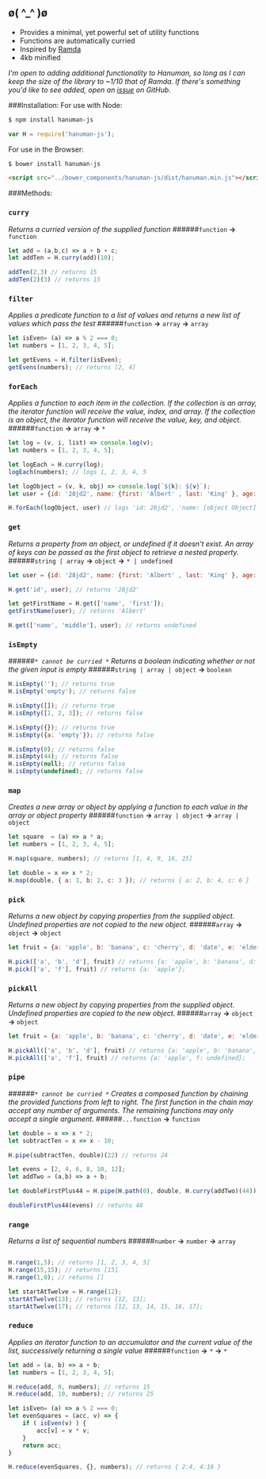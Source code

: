 ø( &#94;_&#94; )ø
-----------------

 - Provides a minimal, yet powerful set of utility functions
 - Functions are automatically curried
 - Inspired by [Ramda](http://ramdajs.com/)
 - 4kb minified

*I'm open to adding additional functionality to Hanuman, so long as I can keep the size of the library to ~1/10 that of Ramda. If there's something you'd like to see added, open an [issue](https://github.com/adrice727/hanuman/issues) on GitHub.*


###Installation:
For use with Node:

```bash
$ npm install hanuman-js
```

```javascript
var H = require('hanuman-js');
```
For use in the Browser:

```bash
$ bower install hanuman-js
```
```html
<script src="../bower_components/hanuman-js/dist/hanuman.min.js"></script>
```

###Methods:
### `curry`

*Returns a curried version of the supplied function*
######`function`  **&rarr;**  `function`
```javascript
let add = (a,b,c) => a + b + c;
let addTen = H.curry(add)(10);

addTen(2,3) // returns 15
addTen(2)(3) // returns 15
```

### `filter`
*Applies a predicate function to a list of values and returns a new list of values which pass the test*
######`function`  **&rarr;**  `array`    **&rarr;**  `array`
```javascript
let isEven= (a) => a % 2 === 0;
let numbers = [1, 2, 3, 4, 5];

let getEvens = H.filter(isEven);
getEvens(numbers); // returns [2, 4]
```

### `forEach`

*Applies a function to each item in the collection.  If the collection is an array, the  iterator function will receive the value, index, and array.  If the collection is an object, the iterator function will receive the value, key, and object.*
######`function`  **&rarr;**  `array`    **&rarr;**  `*`
```javascript
let log = (v, i, list) => console.log(v);
let numbers = [1, 2, 3, 4, 5];

let logEach = H.curry(log);
logEach(numbers); // logs 1, 2, 3, 4, 5

let logObject = (v, k, obj) => console.log(`${k}: ${v}`);
let user = {id: '28jd2', name: {first: 'Albert' , last: 'King' }, age: 55};

H.forEach(logObject, user) // logs 'id: 28jd2', 'name: [object Object]', 'age: 55'

```
### `get`
*Returns a property from an object, or undefined if it doesn't exist.  An array of keys can be passed as the first object to retrieve a nested property.*
######`string | array`  **&rarr;**  `object`    **&rarr;**  `* | undefined`
```javascript
let user = {id: '28jd2', name: {first: 'Albert' , last: 'King' }, age: 55};

H.get('id', user); // returns '28jd2'

let getFirstName = H.get(['name', 'first']);
getFirstName(user); // returns 'Albert'

H.get(['name', 'middle'], user); // returns undefined
```

### `isEmpty`
######*`* cannot be curried *`*
*Returns a boolean indicating whether or not the given input is empty*
######`string | array | object`  **&rarr;**  `boolean` 
```javascript
H.isEmpty(''); // returns true
H.isEmpty('empty'); // returns false

H.isEmpty([]); // returns true
H.isEmpty([1, 2, 3]); // returns false

H.isEmpty({}); // returns true
H.isEmpty({a: 'empty'}); // returns false

H.isEmpty(0); // returns false
H.isEmpty(44); // returns false
H.isEmpty(null); // returns false
H.isEmpty(undefined); // returns false
```

### `map`
*Creates a new array or object by applying a function to each value in the  array or object property*
######`function`  **&rarr;**  `array | object`    **&rarr;**  `array | object`
```javascript
let square  = (a) => a * a;
let numbers = [1, 2, 3, 4, 5];

H.map(square, numbers); // returns [1, 4, 9, 16, 25]

let double = x => x * 2;
H.map(double, { a: 1, b: 2, c: 3 }); // returns { a: 2, b: 4, c: 6 }
```

### `pick`
*Returns a new object by copying properties from the supplied object.  Undefined properties are not copied to the new object.*
######`array`  **&rarr;**  `object`    **&rarr;**  `object`
```javascript
let fruit = {a: 'apple', b: 'banana', c: 'cherry', d: 'date', e: 'elderberry'};

H.pick(['a', 'b', 'd'], fruit) // returns {a: 'apple', b: 'banana', d: 'date'};
H.pick(['a', 'f'], fruit) // returns {a: 'apple'};
```
### `pickAll`
*Returns a new object by copying properties from the supplied object.  Undefined properties are copied to the new object.*
######`array`  **&rarr;**  `object`    **&rarr;**  `object`
```javascript
let fruit = {a: 'apple', b: 'banana', c: 'cherry', d: 'date', e: 'elderberry'};

H.pickAll(['a', 'b', 'd'], fruit) // returns {a: 'apple', b: 'banana', d: 'date'};
H.pickAll(['a', 'f'], fruit) // returns {a: 'apple', f: undefined};
```

### `pipe`
######*`* cannot be curried *`*
*Creates a composed function by chaining the provided functions from left to right.  The first function in the chain may accept any number of arguments.  The remaining functions may only accept a single argument.*
######`...function`  **&rarr;**  `function`
```javascript
let double = x => x * 2;
let subtractTen = x => x - 10;

H.pipe(subtractTen, double)(22) // returns 24

let evens = [2, 4, 6, 8, 10, 12];
let addTwo = (a,b) => a + b;

let doubleFirstPlus44 = H.pipe(H.path(0), double, H.curry(addTwo)(44));

doubleFirstPlus44(evens) // returns 48
```


### `range`
*Returns a list of sequential numbers*
######`number`  **&rarr;**  `number`    **&rarr;**  `array`
```javascript

H.range(1,5); // returns [1, 2, 3, 4, 5]
H.range(15,15); // returns [15]
H.range(1,0); // returns []

let startAtTwelve = H.range(12);
startAtTwelve(13); // returns [12, 13];
startAtTwelve(17); // returns [12, 13, 14, 15, 16, 17];

```

### `reduce`
*Applies an iterator function to an accumulator and the current value of the list, successively returning a single value*
######`function`  **&rarr;**  `*`    **&rarr;**  `*`
```javascript
let add = (a, b) => a + b;
let numbers = [1, 2, 3, 4, 5];

H.reduce(add, 0, numbers); // returns 15
H.reduce(add, 10, numbers); // returns 25

let isEven= (a) => a % 2 === 0;
let evenSquares = (acc, v) => {
    if ( isEven(v) ) {
        acc[v] = v * v;
    }
    return acc;
}

H.reduce(evenSquares, {}, numbers); // returns { 2:4, 4:16 }
```